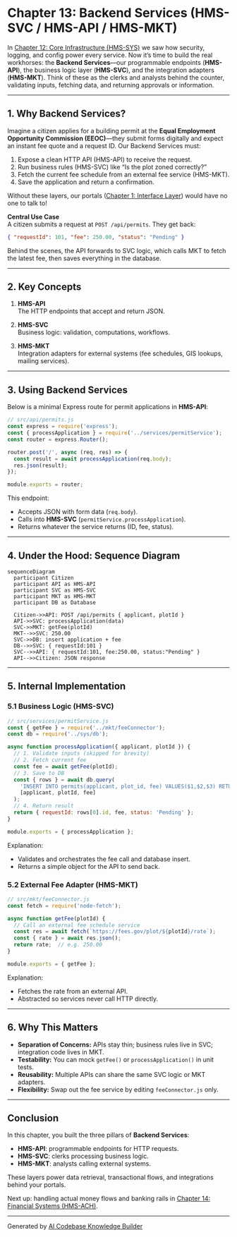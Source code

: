 # Chapter 13: Backend Services (HMS-SVC / HMS-API / HMS-MKT)

In [Chapter 12: Core Infrastructure (HMS-SYS)](12_core_infrastructure__hms_sys__.md) we saw how security, logging, and config power every service. Now it’s time to build the real workhorses: the **Backend Services**—our programmable endpoints (**HMS-API**), the business logic layer (**HMS-SVC**), and the integration adapters (**HMS-MKT**). Think of these as the clerks and analysts behind the counter, validating inputs, fetching data, and returning approvals or information.

---

## 1. Why Backend Services?

Imagine a citizen applies for a building permit at the **Equal Employment Opportunity Commission (EEOC)**—they submit forms digitally and expect an instant fee quote and a request ID. Our Backend Services must:

1. Expose a clean HTTP API (HMS-API) to receive the request.  
2. Run business rules (HMS-SVC) like “Is the plot zoned correctly?”  
3. Fetch the current fee schedule from an external fee service (HMS-MKT).  
4. Save the application and return a confirmation.

Without these layers, our portals ([Chapter 1: Interface Layer](01_interface_layer_.md)) would have no one to talk to!

**Central Use Case**  
A citizen submits a request at `POST /api/permits`. They get back:
```json
{ "requestId": 101, "fee": 250.00, "status": "Pending" }
```
Behind the scenes, the API forwards to SVC logic, which calls MKT to fetch the latest fee, then saves everything in the database.

---

## 2. Key Concepts

1. **HMS-API**  
   The HTTP endpoints that accept and return JSON.  

2. **HMS-SVC**  
   Business logic: validation, computations, workflows.  

3. **HMS-MKT**  
   Integration adapters for external systems (fee schedules, GIS lookups, mailing services).

---

## 3. Using Backend Services

Below is a minimal Express route for permit applications in **HMS-API**:

```js
// src/api/permits.js
const express = require('express');
const { processApplication } = require('../services/permitService');
const router = express.Router();

router.post('/', async (req, res) => {
  const result = await processApplication(req.body);
  res.json(result);
});

module.exports = router;
```
This endpoint:
- Accepts JSON with form data (`req.body`).
- Calls into **HMS-SVC** (`permitService.processApplication`).
- Returns whatever the service returns (ID, fee, status).

---

## 4. Under the Hood: Sequence Diagram

```mermaid
sequenceDiagram
  participant Citizen
  participant API as HMS-API
  participant SVC as HMS-SVC
  participant MKT as HMS-MKT
  participant DB as Database

  Citizen->>API: POST /api/permits { applicant, plotId }
  API->>SVC: processApplication(data)
  SVC->>MKT: getFee(plotId)
  MKT-->>SVC: 250.00
  SVC->>DB: insert application + fee
  DB-->>SVC: { requestId:101 }
  SVC-->>API: { requestId:101, fee:250.00, status:"Pending" }
  API-->>Citizen: JSON response
```

---

## 5. Internal Implementation

### 5.1 Business Logic (HMS-SVC)

```js
// src/services/permitService.js
const { getFee } = require('../mkt/feeConnector');
const db = require('../sys/db');

async function processApplication({ applicant, plotId }) {
  // 1. Validate inputs (skipped for brevity)
  // 2. Fetch current fee
  const fee = await getFee(plotId);
  // 3. Save to DB
  const { rows } = await db.query(
    'INSERT INTO permits(applicant, plot_id, fee) VALUES($1,$2,$3) RETURNING id',
    [applicant, plotId, fee]
  );
  // 4. Return result
  return { requestId: rows[0].id, fee, status: 'Pending' };
}

module.exports = { processApplication };
```
Explanation:
- Validates and orchestrates the fee call and database insert.
- Returns a simple object for the API to send back.

### 5.2 External Fee Adapter (HMS-MKT)

```js
// src/mkt/feeConnector.js
const fetch = require('node-fetch');

async function getFee(plotId) {
  // Call an external fee schedule service
  const res = await fetch(`https://fees.gov/plot/${plotId}/rate`);
  const { rate } = await res.json();
  return rate;  // e.g. 250.00
}

module.exports = { getFee };
```
Explanation:
- Fetches the rate from an external API.
- Abstracted so services never call HTTP directly.

---

## 6. Why This Matters

- **Separation of Concerns:** APIs stay thin; business rules live in SVC; integration code lives in MKT.  
- **Testability:** You can mock `getFee()` or `processApplication()` in unit tests.  
- **Reusability:** Multiple APIs can share the same SVC logic or MKT adapters.  
- **Flexibility:** Swap out the fee service by editing `feeConnector.js` only.

---

## Conclusion

In this chapter, you built the three pillars of **Backend Services**:

- **HMS-API**: programmable endpoints for HTTP requests.  
- **HMS-SVC**: clerks processing business logic.  
- **HMS-MKT**: analysts calling external systems.

These layers power data retrieval, transactional flows, and integrations behind your portals.  

Next up: handling actual money flows and banking rails in [Chapter 14: Financial Systems (HMS-ACH)](14_financial_systems__hms_ach__.md).

---

Generated by [AI Codebase Knowledge Builder](https://github.com/The-Pocket/Tutorial-Codebase-Knowledge)